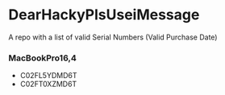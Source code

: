 # DearHackyPlsUseiMessage
 A repo with a list of valid Serial Numbers (Valid Purchase Date)

### MacBookPro16,4
- C02FL5YDMD6T
- C02FT0XZMD6T
